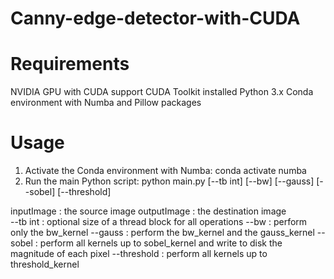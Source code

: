 # Canny-edge-detector-with-CUDA

# Requirements
NVIDIA GPU with CUDA support
CUDA Toolkit installed
Python 3.x
Conda environment with Numba and Pillow packages

# Usage
1. Activate the Conda environment with Numba: conda activate numba
2. Run the main Python script: python main.py [--tb int] [--bw] [--gauss] [--sobel] [--threshold]  <inputImage> <outputImage>

inputImage :  the source image
outputImage : the destination image  
--tb int : optional size of a thread block for all operations
--bw : perform only the bw_kernel
--gauss : perform the bw_kernel and the gauss_kernel 
--sobel : perform all kernels up to sobel_kernel  and write to disk the magnitude of each pixel
--threshold : perform all kernels up to threshold_kernel
